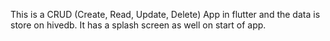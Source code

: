 This is a CRUD (Create, Read, Update, Delete) App in flutter and the data is store on hivedb. It has a splash screen as well on start of app.
